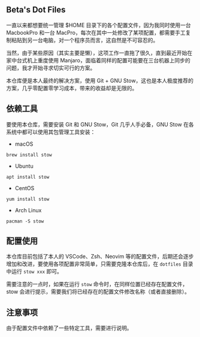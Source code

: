 ## Beta's Dot Files
一直以来都想要统一管理 $HOME 目录下的各个配置文件，因为我同时使用一台 MacbookPro 和一台 MacPro，每次在其中一处修改了某项配置，都需要手工复制粘贴到另一台电脑，对一个程序员而言，这自然是不可容忍的。

当然，由于某些原因（其实主要是懒），这项工作一直拖了很久，直到最近开始在家中台式机上重度使用 Manjaro，面临着同样的配置可能要在三台机器上同步的问题，我才开始寻求切实可行的方案。

本仓库便是本人最终的解决方案，使用 Git + GNU Stow，这也是本人极度推荐的方案，几乎零配置零学习成本，带来的收益却是无限的。

## 依赖工具
要使用本仓库，需要安装 Git 和 GNU Stow，Git 几乎人手必备，GNU Stow 在各系统中都可以使用其包管理工具安装：

* macOS
```
brew install stow
```
* Ubuntu
```
apt install stow
```
* CentOS
```
yum install stow
```
* Arch Linux
```
pacman -S stow
```

## 配置使用
本仓库目前包括了本人的 VSCode、Zsh、Neovim 等的配置文件，后期还会逐步增加和改进，要使用各项配置非常简单，只需要克隆本仓库后，在 `dotfiles` 目录中运行 `stow xxx` 即可。

需要注意的一点时，如果在运行 `stow` 命令时，在同样位置已经存在配置文件，stow 会进行提示，需要我们将已经存在的配置文件修改名称（或者直接删除）。

## 注意事项
由于配置文件中依赖了一些特定工具，需要进行说明。


